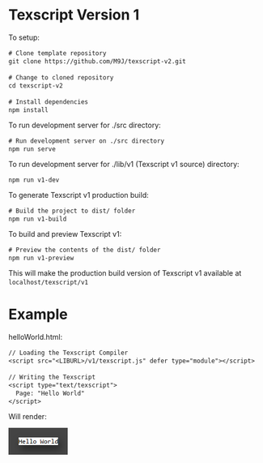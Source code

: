 # Texscript Version 1
To setup:

```shell
# Clone template repository
git clone https://github.com/M9J/texscript-v2.git

# Change to cloned repository
cd texscript-v2

# Install dependencies
npm install
```

To run development server for ./src directory:

```shell
# Run development server on ./src directory
npm run serve
```

To run development server for ./lib/v1 (Texscript v1 source) directory:

```shell
npm run v1-dev
```

To generate Texscript v1 production build:

```shell
# Build the project to dist/ folder
npm run v1-build
```

To build and preview Texscript v1:

```shell
# Preview the contents of the dist/ folder
npm run v1-preview
```

This will make the production build version of Texscript v1 available at `localhost/texscript/v1`


# Example
helloWorld.html:
```tsx
// Loading the Texscript Compiler
<script src="<LIBURL>/v1/texscript.js" defer type="module"></script>

// Writing the Texscript
<script type="text/texscript">
  Page: "Hello World"
</script>
```

Will render:

![hello-world-example-image](assets/hello-world.png)